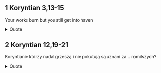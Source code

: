 ## 1 Koryntian 3,13-15

Your works burn but you still get into haven

<details>
<summary>Quote</summary>
<code>

    3:13 
    Dzieło każdego będzie jawne. Dzień ten bowiem to pokaże, gdyż przez ogień zostanie objawione i ogień wypróbuje, jakie jest dzieło każdego.

    3:14
    Jeśli czyjeś dzieło budowane na tym fundamencie przetrwa, ten otrzyma zapłatę.

    3:15
    Jeśli zaś czyjeś dzieło spłonie, ten poniesie szkodę. >Lecz on sam będzie zbawiony<, tak jednak, jak przez ogień.

</code>
</details>


## 2 Koryntian 12,19-21

Koryntianie którzy nadal grzeszą i nie pokutują są uznani za... namilszych?

<details>
<summary>Quote</summary>
<code>

    12:19
    Znowu sądzicie, że się przed wami usprawiedliwiamy? W obliczu Boga w Chrystusie mówimy, a to wszystko, najmilsi, dla waszego zbudowania.

    12:20
    Obawiam się bowiem, żebym przypadkiem, gdy przyjdę, nie zastał was takimi, jakimi nie chciałbym was zastać, i żebyście wy nie zastali mnie takim, jakim nie chcielibyście; żeby przypadkiem nie było wśród was sporów, zazdrości, gniewu, kłótni, obmów, szemrania, wynoszenia się i zamieszań;

    12:21
    Żeby, gdy znowu przyjdę, mój Bóg nie poniżył mnie wobec was i musiałbym opłakiwać wielu tych, którzy przedtem grzeszyli i nie pokutowali z nieczystości, nierządu i rozpusty, których się dopuścili.

</code>
</details>
